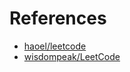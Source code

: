 # References

* [haoel/leetcode](https://github.com/haoel/leetcode)
* [wisdompeak/LeetCode](https://github.com/wisdompeak/LeetCode)